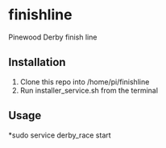 # finishline
Pinewood Derby finish line

## Installation
1. Clone this repo into /home/pi/finishline
2. Run installer_service.sh from the terminal

## Usage
*sudo service derby_race start
